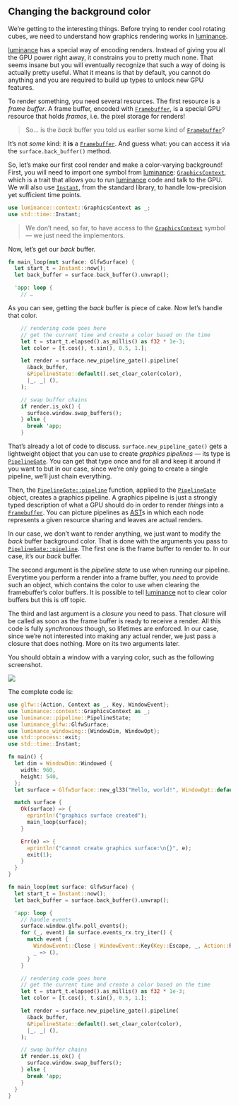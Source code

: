 ## Changing the background color

We’re getting to the interesting things. Before trying to render cool rotating cubes, we need to
understand how graphics rendering works in [luminance].

[luminance] has a special way of encoding renders. Instead of giving you all the GPU power right
away, it constrains you to pretty much none. That seems insane but you will eventually recognize
that such a way of doing is actually pretty useful. What it means is that by default, you cannot
do anything and you are required to build up types to unlock new GPU features.

To render something, you need several resources. The first resource is a _frame buffer_. A frame
buffer, encoded with [`Framebuffer`], is a special GPU resource that holds _frames_, i.e. the
pixel storage for renders!

> So… is the _back_ buffer you told us earlier some kind of [`Framebuffer`]?

It’s not _some_ kind: it **is** a [`Framebuffer`]. And guess what: you can access it via the
`surface.back_buffer()` method.

So, let’s make our first cool render and make a color-varying background! First, you will need to
import one symbol from [luminance]: [`GraphicsContext`], which is a trait that allows you to run
[luminance] code and talk to the GPU. We will also use [`Instant`], from the standard library, to
handle low-precision yet sufficient time points.

```rust
use luminance::context::GraphicsContext as _;
use std::time::Instant;
```

> We don’t need, so far, to have access to the [`GraphicsContext`] symbol — we just need the
> implementors.

Now, let’s get our _back_ buffer.

```rust
fn main_loop(mut surface: GlfwSurface) {
  let start_t = Instant::now();
  let back_buffer = surface.back_buffer().unwrap();

  'app: loop {
    // …
```

As you can see, getting the _back_ buffer is piece of cake. Now let’s handle that color.

```rust
    // rendering code goes here
    // get the current time and create a color based on the time
    let t = start_t.elapsed().as_millis() as f32 * 1e-3;
    let color = [t.cos(), t.sin(), 0.5, 1.];

    let render = surface.new_pipeline_gate().pipeline(
      &back_buffer,
      &PipelineState::default().set_clear_color(color),
      |_, _| (),
    );

    // swap buffer chains
    if render.is_ok() {
      surface.window.swap_buffers();
    } else {
      break 'app;
    }
```

That’s already a lot of code to discuss. `surface.new_pipeline_gate()` gets a lightweight object
that you can use to create _graphics pipelines_ — its type is [`PipelineGate`]. You can get that type
once and for all and keep it around if you want to but in our case, since we’re only going to create
a single pipeline, we’ll just chain everything.

Then, the [`PipelineGate::pipeline`] function, applied to the [`PipelineGate`] object, creates a graphics
pipeline. A graphics pipeline is just a strongly typed description of what a GPU should do in order
to render _things_ into a [`Framebuffer`]. You can picture pipelines as [AST]s in which each node
represents a given resource sharing and leaves are actual renders.

In our case, we don’t want to render anything, we just want to modify the _back_ buffer background
color. That is done with the arguments you pass to [`PipelineGate::pipeline`]. The first one is the
frame buffer to render to. In our case, it’s our _back_ buffer.

The second argument is the _pipeline state_ to use when running our pipeline. Everytime you perform a
render into a frame buffer, you _need_ to provide such an object, which contains the color to use when
clearing the framebuffer’s color buffers. It is possible to tell [luminance] not to clear color buffers
but this is off topic.

The third and last argument is a _closure_ you need to pass. That closure will be called as soon as
the frame buffer is ready to receive a render. All this code is fully _synchronous_ though, so
lifetimes are enforced. In our case, since we’re not interested into making any actual render,
we just pass a closure that does nothing. More on its two arguments later.

You should obtain a window with a varying color, such as the following screenshot.

![](./imgs/hello-world.png)

The complete code is:

```rust
use glfw::{Action, Context as _, Key, WindowEvent};
use luminance::context::GraphicsContext as _;
use luminance::pipeline::PipelineState;
use luminance_glfw::GlfwSurface;
use luminance_windowing::{WindowDim, WindowOpt};
use std::process::exit;
use std::time::Instant;

fn main() {
  let dim = WindowDim::Windowed {
    width: 960,
    height: 540,
  };
  let surface = GlfwSurface::new_gl33("Hello, world!", WindowOpt::default().set_dim(dim));

  match surface {
    Ok(surface) => {
      eprintln!("graphics surface created");
      main_loop(surface);
    }

    Err(e) => {
      eprintln!("cannot create graphics surface:\n{}", e);
      exit(1);
    }
  }
}

fn main_loop(mut surface: GlfwSurface) {
  let start_t = Instant::now();
  let back_buffer = surface.back_buffer().unwrap();

  'app: loop {
    // handle events
    surface.window.glfw.poll_events();
    for (_, event) in surface.events_rx.try_iter() {
      match event {
        WindowEvent::Close | WindowEvent::Key(Key::Escape, _, Action::Release, _) => break 'app,
        _ => (),
      }
    }

    // rendering code goes here
    // get the current time and create a color based on the time
    let t = start_t.elapsed().as_millis() as f32 * 1e-3;
    let color = [t.cos(), t.sin(), 0.5, 1.];

    let render = surface.new_pipeline_gate().pipeline(
      &back_buffer,
      &PipelineState::default().set_clear_color(color),
      |_, _| (),
    );

    // swap buffer chains
    if render.is_ok() {
      surface.window.swap_buffers();
    } else {
      break 'app;
    }
  }
}
```

[luminance]: https://crates.io/crates/luminance
[luminance-glfw]: https://crates.io/crates/luminance-glfw
[cargo-watch]: https://crates.io/crates/cargo-watch
[double buffering]: https://en.wikipedia.org/wiki/Multiple_buffering
[`Surface::poll_events`]: https://docs.rs/luminance-windowing/latest/luminance_windowing/trait.Surface.html#tymethod.poll_events
[`Surface::swap_buffers`]: https://docs.rs/luminance-windowing/latest/luminance_windowing/trait.Surface.html#tymethod.swap_buffers
[`Framebuffer`]: https://docs.rs/luminance/latest/luminance/framebuffer/struct.Framebuffer.html
[`Surface::back_buffer`]: https://docs.rs/luminance-windowing/latest/luminance_windowing/trait.Surface.html#method.back_buffer
[`GraphicsContext`]: https://docs.rs/luminance/latest/luminance/context/trait.GraphicsContext.html
[`Instant`]: https://doc.rust-lang.org/std/time/struct.Instant.html
[`PipelineGate`]: https://docs.rs/luminance/latest/luminance/pipeline/struct.PipelineGate.html
[`PipelineGate::pipeline`]: https://docs.rs/luminance/latest/luminance/pipeline/struct.PipelineGate.html#method.pipeline
[AST]: https://en.wikipedia.org/wiki/Abstract_syntax_tree
